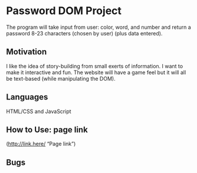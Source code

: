 # Password DOM Project
The program will take input from user: color, word, and number and return a password 8-23 characters (chosen by user) (plus data entered).

## Motivation
I like the idea of story-building from small exerts of information. I want to make it interactive and fun. The website will have a game feel but it will all be text-based (while manipulating the DOM).

## Languages
HTML/CSS and JavaScript

## How to Use: page link
(http://link.here/ “Page link”)

## Bugs